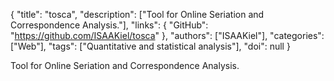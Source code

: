 {
  "title": "tosca",
  "description": ["Tool for Online Seriation and Correspondence Analysis."],
  "links": {
    "GitHub": "https://github.com/ISAAKiel/tosca"
  },
  "authors": ["ISAAKiel"],
  "categories": ["Web"],
  "tags": ["Quantitative and statistical analysis"],
  "doi": null
}

<!-- Generated by csv2md.R – do not edit by hand -->

Tool for Online Seriation and Correspondence Analysis.